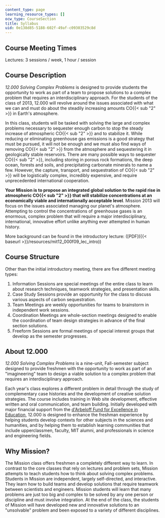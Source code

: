 ```yaml
---
content_type: page
learning_resource_types: []
ocw_type: CourseSection
title: Syllabus
uid: 0e138d85-5188-602f-49af-c09303529c8d
---
```


Course Meeting Times
--------------------

Lectures: 3 sessions / week, 1 hour / session

Course Description
------------------

_12.000 Solving Complex Problems_ is designed to provide students the opportunity to work as part of a team to propose solutions to a complex problem that requires an interdisciplinary approach. For the students of the class of 2013, 12.000 will revolve around the issues associated with what we can and must do about the steadily increasing amounts CO{{< sub "2" >}} in Earth's atmosphere.

In this class, students will be tasked with solving the large and complex problems necessary to sequester enough carbon to stop the steady increase of atmospheric CO{{< sub "2" >}} and to stabilize it. While reducing or eliminating greenhouse gas emissions is a good strategy that must be pursued, it will not be enough and we must also find ways of removing CO{{< sub "2" >}} from the atmosphere and sequestering it in geologically stable reservoirs. There are many possible ways to sequester CO{{< sub "2" >}}, including storing in porous rock formations, the deep ocean, forests and soils, and precipitating carbonate minerals to name a few. However, the capture, transport, and sequestration of CO{{< sub "2" >}} will be logistically complex, incredibly expensive, and require unprecedented international cooperation.

**Your Mission is to propose an integrated global solution to the rapid rise in atmospheric CO{{< sub "2" >}} that will stabilize concentrations at an economically viable and internationally acceptable level**. Mission 2013 will focus on the issues associated managing our planet's atmosphere. Attempting to control the concentrations of greenhouse gases is an enormous, complex problem that will require a major interdisciplinary, international, innovative effort unlike anything ever attempted in human history.

More background can be found in the introductory lecture: ([PDF]({{< baseurl >}}/resources/mit12_000f09_lec_intro))

Course Structure
----------------

Other than the initial introductory meeting, there are five different meeting types:

1.  Information Sessions are special meetings of the entire class to learn about research techniques, teamwork strategies, and presentation skills.
2.  Case Study Sessions provide an opportunity for the class to discuss various aspects of carbon sequestration.
3.  Team Meetings are weekly opportunities for teams to brainstorm in independent work sessions.
4.  Coordination Meetings are whole-section meetings designed to enable the coordination of team design strategies in advance of the final section solutions.
5.  Freeform Sessions are formal meetings of special interest groups that develop as the semester progresses.

About 12.000
------------

_12.000 Solving Complex Problems_ is a nine-unit, Fall-semester subject designed to provide freshmen with the opportunity to work as part of an "imagineering" team to design a viable solution to a complex problem that requires an interdisciplinary approach.

Each year's class explores a different problem in detail through the study of complementary case histories and the development of creative solution strategies. The course includes training in Web site development, effective written and oral communication, and team building. Initially developed with major financial support from the [d'Arbeloff Fund for Excellence in Education](http://web.mit.edu/darbeloff/), 12.000 is designed to enhance the freshman experience by helping students develop contexts for other subjects in the sciences and humanities, and by helping them to establish learning communities that include upperclassmen, faculty, MIT alumni, and professionals in science and engineering fields.

Why Mission?
------------

The Mission class offers freshmen a completely different way to learn. In contrast to the core classes that rely on lectures and problem sets, Mission attempts to teach students how to think about solving complex problems. Students in Mission are independent, largely self-directed, and interactive. They learn how to build teams and develop solutions that require teamwork between scientists and engineers. Mission students will learn that many problems are just too big and complex to be solved by any one person or discipline and must involve integration. At the end of the class, the students of Mission will have developed new and innovative solutions to an "unsolvable" problem and been exposed to a variety of different disciplines.